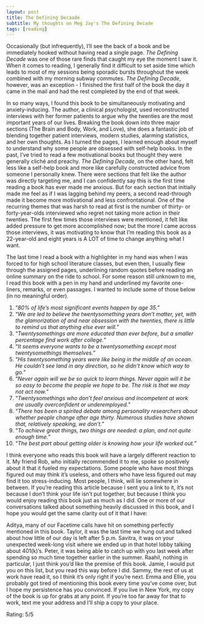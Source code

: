 ```yaml
---
layout: post
title: The Defining Decaade
subtitle: My thoughts on Meg Jay's The Defining Decade
tags: [reading]
---
```

Occasionally (but infrequently), I’ll see the back of a book and be immediately hooked without having read a single page. *The Defining Decade* was one of those rare finds that caught my eye the moment I saw it. When it comes to reading, I generally find it difficult to set aside time which leads to most of my sessions being sporadic bursts throughout the week combined with my morning subway commutes. *The Defining Decade*, however, was an exception - I finished the first half of the book the day it came in the mail and had the rest completed by the end of that week. 

In so many ways, I found this book to be simultaneously motivating and anxiety-inducing. The author, a clinical psychologist, used reconstructed interviews with her former patients to argue why the twenties are the most important years of our lives. Breaking the book down into three major sections (The Brain and Body, Work, and Love), she does a fantastic job of blending together patient interviews, modern studies, alarming statistics, and her own thoughts. As I turned the pages, I learned enough about myself to understand why some people are obsessed with self-help books. In the past, I’ve tried to read a few motivational books but thought they were generally cliché and preachy. *The Defining Decade*, on the other hand, felt less like a self-help book and more like carefully constructed advice from someone I personally knew. There were sections that felt like the author was directly targeting me, and I can confidently say this is the first time reading a book has ever made me anxious. But for each section that initially made me feel as if I was lagging behind my peers, a second read-through made it become more motivational and less confrontational. One of the recurring themes that was harsh to read at first is the number of thirty- or forty-year-olds interviewed who regret not taking more action in their twenties. The first few times those interviews were mentioned, it felt like added pressure to get more accomplished now; but the more I came across those interviews, it was motivating to know that I’m reading this book as a 22-year-old and eight years is A LOT of time to change anything what I want.

The last time I read a book with a highlighter in my hand was when I was forced to for high school literature classes, but even then, I usually flew through the assigned pages, underlining random quotes before reading an online summary on the ride to school. For some reason still unknown to me, I read this book with a pen in my hand and underlined my favorite one-liners, remarks, or even passages. I wanted to include some of those below (in no meaningful order).
1.	“*80% of life’s most significant events happen by age 35.*”
2.	“*We are led to believe the twentysomething years don’t matter, yet, with the glamorization of and near obsession with the twenties, there is little to remind us that anything else ever will.*”
3.	“*Twentysomethings are more educated than ever before, but a smaller percentage find work after college.*”
4.	“*It seems everyone wants to be a twentysomething except most twentysomethings themselves.*”
5.	“*His twentysomething years were like being in the middle of an ocean. He couldn’t see land in any direction, so he didn’t know which way to go.*”
6.	“*Never again will we be so quick to learn things. Never again will it be so easy to become the people we hope to be. The risk is that we may not act now.*”
7.	“*Twentysomethings who don’t feel anxious and incompetent at work are usually overconfident or underemployed.*"
8.	“*There has been a spirited debate among personality researchers about whether people change after age thirty. Numerous studies have shown that, relatively speaking, we don’t.*”
9.	“*To achieve great things, two things are needed: a plan, and not quite enough time.*”
10.	“*The best part about getting older is knowing how your life worked out.*”

I think everyone who reads this book will have a largely different reaction to it. My friend Rob, who initially recommended it to me, spoke so positively about it that it fueled my expectations. Some people who have most things figured out may think it’s useless, and others who have less figured out may find it too stress-inducing. Most people, I think, will lie somewhere in between. If you’re reading this article because I sent you a link to it, it’s not because I don’t think your life isn’t put together, but because I think you would enjoy reading this book just as much as I did. One or more of our conversations talked about something heavily discussed in this book, and I hope you would get the same clarity out of it that I have:

Aditya, many of our Facetime calls have hit on something perfectly mentioned in this book. Taylor, it was the last time we hung out and talked about how little of our day is left after 5 p.m. Savitra, it was on your unexpected week-long visit where we ended up in that hotel lobby talking about 401(k)’s. Peter, it was being able to catch up with you last week after spending so much time together earlier in the summer. Raahil, nothing in particular, I just think you’d like the premise of this book. Jamie, I would put you on this list, but you read this way before I did. Sammy, the rest of us at work have read it, so I think it’s only right if you’re next. Emma and Ellie, you probably got tired of mentioning this book every time you’ve come over, but I hope my persistence has you convinced.  If you live in New York, my copy of the book is up for grabs at any point. If you’re too far away for that to work, text me your address and I’ll ship a copy to your place.

Rating: 5/5
